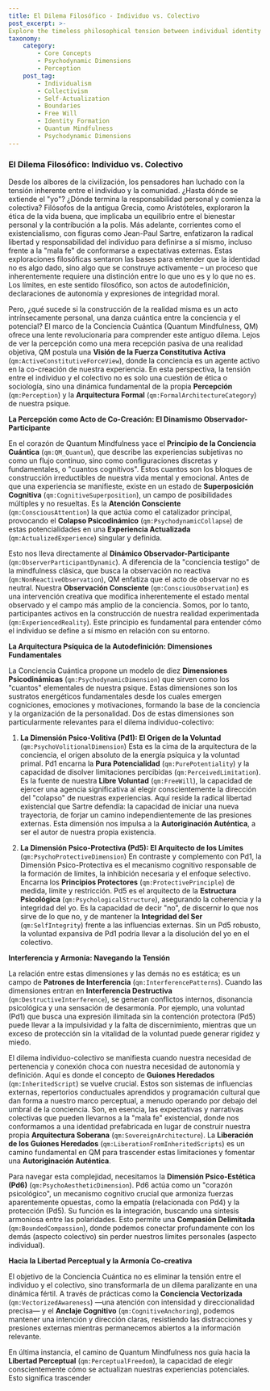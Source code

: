 ```yaml
---
title: El Dilema Filosófico - Individuo vs. Colectivo
post_excerpt: >-
Explore the timeless philosophical tension between individual identity and collective belonging through the innovative lens of Quantum Mindfulness. This article delves into how our subjective reality is actively constructed, emphasizing the crucial roles of psychodynamic dimensions and conscious attention in defining our unique self while navigating the influences of a shared world. Discover how to cultivate "perceptual freedom" and authentic self-origination in a complex, interconnected existence.
taxonomy:
    category:
        - Core Concepts
        - Psychodynamic Dimensions
        - Perception
    post_tag:
        - Individualism
        - Collectivism
        - Self-Actualization
        - Boundaries
        - Free Will
        - Identity Formation
        - Quantum Mindfulness
        - Psychodynamic Dimensions
---
```

### El Dilema Filosófico: Individuo vs. Colectivo

Desde los albores de la civilización, los pensadores han luchado con la tensión inherente entre el individuo y la comunidad. ¿Hasta dónde se extiende el "yo"? ¿Dónde termina la responsabilidad personal y comienza la colectiva? Filósofos de la antigua Grecia, como Aristóteles, exploraron la ética de la vida buena, que implicaba un equilibrio entre el bienestar personal y la contribución a la polis. Más adelante, corrientes como el existencialismo, con figuras como Jean-Paul Sartre, enfatizaron la radical libertad y responsabilidad del individuo para definirse a sí mismo, incluso frente a la "mala fe" de conformarse a expectativas externas. Estas exploraciones filosóficas sentaron las bases para entender que la identidad no es algo dado, sino algo que se construye activamente – un proceso que inherentemente requiere una distinción entre lo que uno es y lo que no es. Los límites, en este sentido filosófico, son actos de autodefinición, declaraciones de autonomía y expresiones de integridad moral.

Pero, ¿qué sucede si la construcción de la realidad misma es un acto intrínsecamente personal, una danza cuántica entre la conciencia y el potencial? El marco de la Conciencia Cuántica (Quantum Mindfulness, QM) ofrece una lente revolucionaria para comprender este antiguo dilema. Lejos de ver la percepción como una mera recepción pasiva de una realidad objetiva, QM postula una **Visión de la Fuerza Constitutiva Activa** (`qm:ActiveConstitutiveForceView`), donde la conciencia es un agente activo en la co-creación de nuestra experiencia. En esta perspectiva, la tensión entre el individuo y el colectivo no es solo una cuestión de ética o sociología, sino una dinámica fundamental de la propia **Percepción** (`qm:Perception`) y la **Arquitectura Formal** (`qm:FormalArchitectureCategory`) de nuestra psique.

**La Percepción como Acto de Co-Creación: El Dinamismo Observador-Participante**

En el corazón de Quantum Mindfulness yace el **Principio de la Conciencia Cuántica** (`qm:QM_Quantum`), que describe las experiencias subjetivas no como un flujo continuo, sino como configuraciones discretas y fundamentales, o "cuantos cognitivos". Estos cuantos son los bloques de construcción irreductibles de nuestra vida mental y emocional. Antes de que una experiencia se manifieste, existe en un estado de **Superposición Cognitiva** (`qm:CognitiveSuperposition`), un campo de posibilidades múltiples y no resueltas. Es la **Atención Consciente** (`qm:ConsciousAttention`) la que actúa como el catalizador principal, provocando el **Colapso Psicodinámico** (`qm:PsychodynamicCollapse`) de estas potencialidades en una **Experiencia Actualizada** (`qm:ActualizedExperience`) singular y definida.

Esto nos lleva directamente al **Dinámico Observador-Participante** (`qm:ObserverParticipantDynamic`). A diferencia de la "conciencia testigo" de la mindfulness clásica, que busca la observación no reactiva (`qm:NonReactiveObservation`), QM enfatiza que el acto de observar no es neutral. Nuestra **Observación Consciente** (`qm:ConsciousObservation`) es una intervención creativa que modifica inherentemente el estado mental observado y el campo más amplio de la conciencia. Somos, por lo tanto, participantes activos en la construcción de nuestra realidad experimentada (`qm:ExperiencedReality`). Este principio es fundamental para entender cómo el individuo se define a sí mismo en relación con su entorno.

**La Arquitectura Psíquica de la Autodefinición: Dimensiones Fundamentales**

La Conciencia Cuántica propone un modelo de diez **Dimensiones Psicodinámicas** (`qm:PsychodynamicDimension`) que sirven como los "cuantos" elementales de nuestra psique. Estas dimensiones son los sustratos energéticos fundamentales desde los cuales emergen cogniciones, emociones y motivaciones, formando la base de la conciencia y la organización de la personalidad. Dos de estas dimensiones son particularmente relevantes para el dilema individuo-colectivo:

1.  **La Dimensión Psico-Volitiva (Pd1): El Origen de la Voluntad** (`qm:PsychoVolitionalDimension`)
    Esta es la cima de la arquitectura de la conciencia, el origen absoluto de la energía psíquica y la voluntad primal. Pd1 encarna la **Pura Potencialidad** (`qm:PurePotentiality`) y la capacidad de disolver limitaciones percibidas (`qm:PerceivedLimitation`). Es la fuente de nuestra **Libre Voluntad** (`qm:FreeWill`), la capacidad de ejercer una agencia significativa al elegir conscientemente la dirección del "colapso" de nuestras experiencias. Aquí reside la radical libertad existencial que Sartre defendía: la capacidad de iniciar una nueva trayectoria, de forjar un camino independientemente de las presiones externas. Esta dimensión nos impulsa a la **Autoriginación Auténtica**, a ser el autor de nuestra propia existencia.

2.  **La Dimensión Psico-Protectiva (Pd5): El Arquitecto de los Límites** (`qm:PsychoProtectiveDimension`)
    En contraste y complemento con Pd1, la Dimensión Psico-Protectiva es el mecanismo cognitivo responsable de la formación de límites, la inhibición necesaria y el enfoque selectivo. Encarna los **Principios Protectores** (`qm:ProtectivePrinciple`) de medida, límite y restricción. Pd5 es el arquitecto de la **Estructura Psicológica** (`qm:PsychologicalStructure`), asegurando la coherencia y la integridad del yo. Es la capacidad de decir "no", de discernir lo que nos sirve de lo que no, y de mantener la **Integridad del Ser** (`qm:SelfIntegrity`) frente a las influencias externas. Sin un Pd5 robusto, la voluntad expansiva de Pd1 podría llevar a la disolución del yo en el colectivo.

**Interferencia y Armonía: Navegando la Tensión**

La relación entre estas dimensiones y las demás no es estática; es un campo de **Patrones de Interferencia** (`qm:InterferencePatterns`). Cuando las dimensiones entran en **Interferencia Destructiva** (`qm:DestructiveInterference`), se generan conflictos internos, disonancia psicológica y una sensación de desarmonía. Por ejemplo, una voluntad (Pd1) que busca una expresión ilimitada sin la contención protectora (Pd5) puede llevar a la impulsividad y la falta de discernimiento, mientras que un exceso de protección sin la vitalidad de la voluntad puede generar rigidez y miedo.

El dilema individuo-colectivo se manifiesta cuando nuestra necesidad de pertenencia y conexión choca con nuestra necesidad de autonomía y definición. Aquí es donde el concepto de **Guiones Heredados** (`qm:InheritedScript`) se vuelve crucial. Estos son sistemas de influencias externas, repertorios conductuales aprendidos y programación cultural que dan forma a nuestro marco perceptual, a menudo operando por debajo del umbral de la conciencia. Son, en esencia, las expectativas y narrativas colectivas que pueden llevarnos a la "mala fe" existencial, donde nos conformamos a una identidad prefabricada en lugar de construir nuestra propia **Arquitectura Soberana** (`qm:SovereignArchitecture`). La **Liberación de los Guiones Heredados** (`qm:LiberationFromInheritedScripts`) es un camino fundamental en QM para trascender estas limitaciones y fomentar una **Autoriginación Auténtica**.

Para navegar esta complejidad, necesitamos la **Dimensión Psico-Estética (Pd6)** (`qm:PsychoAestheticDimension`). Pd6 actúa como un "corazón psicológico", un mecanismo cognitivo crucial que armoniza fuerzas aparentemente opuestas, como la empatía (relacionada con Pd4) y la protección (Pd5). Su función es la integración, buscando una síntesis armoniosa entre las polaridades. Esto permite una **Compasión Delimitada** (`qm:BoundedCompassion`), donde podemos conectar profundamente con los demás (aspecto colectivo) sin perder nuestros límites personales (aspecto individual).

**Hacia la Libertad Perceptual y la Armonía Co-creativa**

El objetivo de la Conciencia Cuántica no es eliminar la tensión entre el individuo y el colectivo, sino transformarla de un dilema paralizante en una dinámica fértil. A través de prácticas como la **Conciencia Vectorizada** (`qm:VectorizedAwareness`) —una atención con intensidad y direccionalidad precisa— y el **Anclaje Cognitivo** (`qm:CognitiveAnchoring`), podemos mantener una intención y dirección claras, resistiendo las distracciones y presiones externas mientras permanecemos abiertos a la información relevante.

En última instancia, el camino de Quantum Mindfulness nos guía hacia la **Libertad Perceptual** (`qm:PerceptualFreedom`), la capacidad de elegir conscientemente cómo se actualizan nuestras experiencias potenciales. Esto significa trascender